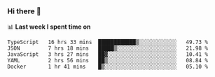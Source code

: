 ### Hi there 👋

<!--
**DBvc/DBvc** is a ✨ _special_ ✨ repository because its `README.md` (this file) appears on your GitHub profile.

Here are some ideas to get you started:

- 🔭 I’m currently working on ...
- 🌱 I’m currently learning ...
- 👯 I’m looking to collaborate on ...
- 🤔 I’m looking for help with ...
- 💬 Ask me about ...
- 📫 How to reach me: ...
- 😄 Pronouns: ...
- ⚡ Fun fact: ...
-->

📊 **Last week I spent time on**
<!--START_SECTION:waka-->
```text
TypeScript   16 hrs 33 mins  ████████████▒░░░░░░░░░░░░   49.73 % 
JSON         7 hrs 18 mins   █████▒░░░░░░░░░░░░░░░░░░░   21.98 % 
JavaScript   3 hrs 27 mins   ██▓░░░░░░░░░░░░░░░░░░░░░░   10.41 % 
YAML         2 hrs 56 mins   ██▒░░░░░░░░░░░░░░░░░░░░░░   08.84 % 
Docker       1 hr 41 mins    █▒░░░░░░░░░░░░░░░░░░░░░░░   05.10 % 
```
<!--END_SECTION:waka-->
